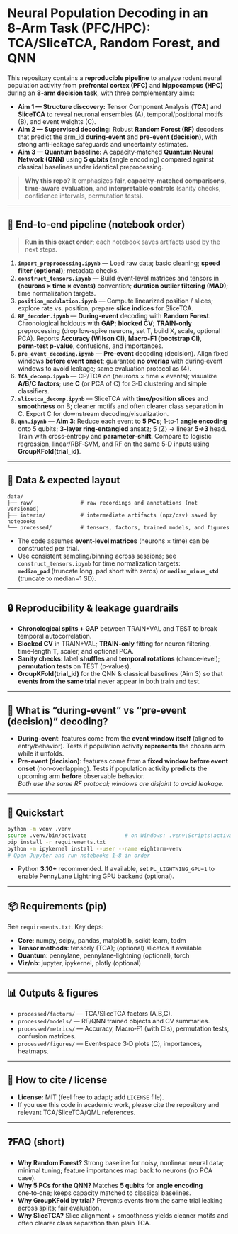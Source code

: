 # Neural Population Decoding in an 8‑Arm Task (PFC/HPC): TCA/SliceTCA, Random Forest, and QNN

This repository contains a **reproducible pipeline** to analyze rodent neural population activity from **prefrontal cortex (PFC)** and **hippocampus (HPC)** during an **8‑arm decision task**, with three complementary aims:

- **Aim 1 — Structure discovery:** Tensor Component Analysis (**TCA**) and **SliceTCA** to reveal neuronal ensembles (A), temporal/positional motifs (B), and event weights (C).
- **Aim 2 — Supervised decoding:** Robust **Random Forest (RF)** decoders that predict the arm_id **during-event** and **pre‑event (decision)**, with strong anti‑leakage safeguards and uncertainty estimates.
- **Aim 3 — Quantum baseline:** A capacity‑matched **Quantum Neural Network (QNN)** using **5 qubits** (angle encoding) compared against classical baselines under identical preprocessing.

> **Why this repo?** It emphasizes **fair, capacity‑matched comparisons**, **time‑aware evaluation**, and **interpretable controls** (sanity checks, confidence intervals, permutation tests).

---

## 🔁 End‑to‑end pipeline (notebook order)

> **Run in this exact order**; each notebook saves artifacts used by the next steps.

1. **`import_preprocessing.ipynb`** — Load raw data; basic cleaning; **speed filter (optional)**; metadata checks.
2. **`construct_tensors.ipynb`** — Build event‑level matrices and tensors in **(neurons × time × events)** convention; **duration outlier filtering (MAD)**; time normalization targets.
3. **`position_modulation.ipynb`** — Compute linearized position / slices; explore rate vs. position; prepare **slice indices** for SliceTCA.
4. **`RF_decoder.ipynb`** — **During‑event** decoding with **Random Forest**. Chronological holdouts with **GAP**; **blocked CV**; **TRAIN‑only** preprocessing (drop low‑spike neurons, set T, build X, scale, optional PCA). Reports **Accuracy (Wilson CI)**, **Macro‑F1 (bootstrap CI)**, **perm‑test p‑value**, confusions, and importances.
5. **`pre_event_decoding.ipynb`** — **Pre‑event** decoding (decision). Align fixed windows **before event onset**; guarantee **no overlap** with during‑event windows to avoid leakage; same evaluation protocol as (4).
6. **`TCA_decomp.ipynb`** — CP/TCA on (neurons × time × events); visualize **A/B/C factors**; use **C** (or PCA of C) for 3‑D clustering and simple classifiers.
7. **`slicetca_decomp.ipynb`** — SliceTCA with **time/position slices** and **smoothness** on B; cleaner motifs and often clearer class separation in C. Export C for downstream decoding/visualization.
8. **`qnn.ipynb`** — **Aim 3**: Reduce each event to **5 PCs**; 1‑to‑1 **angle encoding** onto 5 qubits; **3‑layer ring‑entangled** ansatz; 5 ⟨Z⟩ → linear **5→3** head. Train with cross‑entropy and **parameter‑shift**. Compare to logistic regression, linear/RBF‑SVM, and RF on the same 5‑D inputs using **GroupKFold(trial_id)**.

---

## 🧪 Data & expected layout

```
data/
├── raw/               # raw recordings and annotations (not versioned)
├── interim/           # intermediate artifacts (npz/csv) saved by notebooks
└── processed/         # tensors, factors, trained models, and figures
```

- The code assumes **event‑level matrices** (neurons × time) can be constructed per trial.
- Use consistent sampling/binning across sessions; see `construct_tensors.ipynb` for time normalization targets:  
  **`median_pad`** (truncate long, pad short with zeros) or **`median_minus_std`** (truncate to median−1 SD).

---

## 🔒 Reproducibility & leakage guardrails

- **Chronological splits + GAP** between TRAIN+VAL and TEST to break temporal autocorrelation.
- **Blocked CV** in TRAIN+VAL; **TRAIN‑only** fitting for neuron filtering, time‑length **T**, scaler, and optional PCA.
- **Sanity checks**: label **shuffles** and **temporal rotations** (chance‑level); **permutation tests** on TEST (p‑values).
- **GroupKFold(trial_id)** for the QNN & classical baselines (Aim 3) so that **events from the same trial** never appear in both train and test.

---

## 🧠 What is “during‑event” vs “pre‑event (decision)” decoding?

- **During‑event**: features come from the **event window itself** (aligned to entry/behavior). Tests if population activity **represents** the chosen arm while it unfolds.
- **Pre‑event (decision)**: features come from a **fixed window before event onset** (non‑overlapping). Tests if population activity **predicts** the upcoming arm **before** observable behavior.  
  *Both use the same RF protocol; windows are disjoint to avoid leakage.*

---

## 🚀 Quickstart

```bash
python -m venv .venv
source .venv/bin/activate            # on Windows: .venv\Scripts\activate
pip install -r requirements.txt
python -m ipykernel install --user --name eightarm-venv
# Open Jupyter and run notebooks 1→8 in order
```

- Python **3.10+** recommended. If available, set `PL_LIGHTNING_GPU=1` to enable PennyLane Lightning GPU backend (optional).

---

## 📦 Requirements (pip)

See `requirements.txt`. Key deps:
- **Core**: numpy, scipy, pandas, matplotlib, scikit‑learn, tqdm
- **Tensor methods**: tensorly (TCA); (optional) slicetca if available
- **Quantum**: pennylane, pennylane‑lightning (optional), torch
- **Viz/nb**: jupyter, ipykernel, plotly (optional)

---

## 📊 Outputs & figures

- `processed/factors/` — TCA/SliceTCA factors (A,B,C).  
- `processed/models/` — RF/QNN trained objects and CV summaries.  
- `processed/metrics/` — Accuracy, Macro‑F1 (with CIs), permutation tests, confusion matrices.  
- `processed/figures/` — Event‑space 3‑D plots (C), importances, heatmaps.

---

## 📝 How to cite / license

- **License:** MIT (feel free to adapt; add `LICENSE` file).  
- If you use this code in academic work, please cite the repository and relevant TCA/SliceTCA/QML references.

---

## ❓FAQ (short)

- **Why Random Forest?** Strong baseline for noisy, nonlinear neural data; minimal tuning; feature importances map back to neurons (no PCA case).
- **Why 5 PCs for the QNN?** Matches **5 qubits** for **angle encoding** one‑to‑one; keeps capacity matched to classical baselines.
- **Why GroupKFold by trial?** Prevents events from the same trial leaking across splits; fair evaluation.
- **Why SliceTCA?** Slice alignment + smoothness yields cleaner motifs and often clearer class separation than plain TCA.
